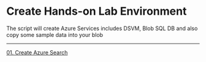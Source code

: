 # Create Hands-on Lab Environment

The script will create Azure Services includes DSVM, Blob SQL DB and also copy some sample data into your blob



---
[01. Create Azure Search](https://github.com/jakazmie/AIDays/blob/master/KnowledgeMining/01CreateSearch.md)